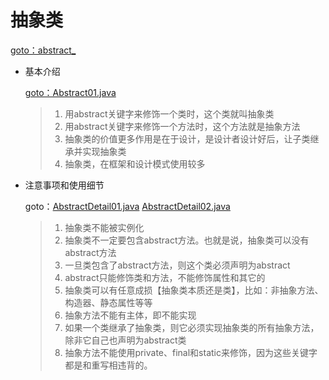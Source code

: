 # 抽象类

[goto：abstract\_](https://gitee.com/jia-yan\_dong/code/tree/master/Java/javacode/chapter10/src/com/hspedu/abstract\_)

*   基本介绍

    [goto：Abstract01.java](https://gitee.com/jia-yan\_dong/code/blob/master/Java/javacode/chapter10/src/com/hspedu/abstract\_/Abstract01.java)

    > 1. 用abstract关键字来修饰一个类时，这个类就叫抽象类&#x20;
    > 2. 用abstract关键字来修饰一个方法时，这个方法就是抽象方法
    > 3. 抽象类的价值更多作用是在于设计，是设计者设计好后，让子类继承并实现抽象类
    > 4. 抽象类，在框架和设计模式使用较多


*   注意事项和使用细节

    goto：[AbstractDetail01.java](https://gitee.com/jia-yan\_dong/code/blob/master/Java/javacode/chapter10/src/com/hspedu/abstract\_/AbstractDetail01.java) [AbstractDetail02.java](https://gitee.com/jia-yan\_dong/code/blob/master/Java/javacode/chapter10/src/com/hspedu/abstract\_/AbstractDetail01.java)

    > 1. 抽象类不能被实例化
    > 2. 抽象类不一定要包含abstract方法。也就是说，抽象类可以没有abstract方法
    > 3. 一旦类包含了abstract方法，则这个类必须声明为abstract
    > 4. abstract只能修饰类和方法，不能修饰属性和其它的
    > 5. 抽象类可以有任意成损【抽象类本质还是类】，比如：非抽象方法、构造器、静态属性等等&#x20;
    > 6. 抽象方法不能有主体，即不能实现
    > 7. 如果一个类继承了抽象类，则它必须实现抽象类的所有抽象方法，除非它自己也声明为abstract类
    > 8. 抽象方法不能使用private、final和static来修饰，因为这些关键字都是和重写相违背的。
